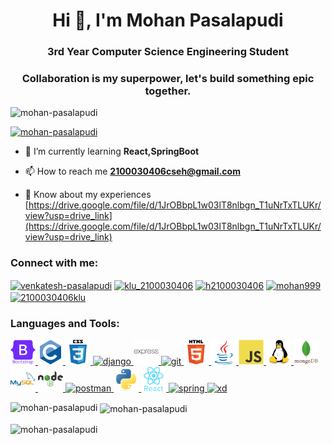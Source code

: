 <h1 align="center">Hi 👋, I'm Mohan Pasalapudi</h1>
<h3 align="center">3rd Year Computer Science Engineering Student</h3>
<h3 align="center">Collaboration is my superpower, let's build something epic together.</h3>

<p align="left"> <img src="https://komarev.com/ghpvc/?username=mohan-pasalapudi&label=Profile%20views&color=0e75b6&style=flat" alt="mohan-pasalapudi" /> </p>

<p align="left"> <a href="https://github.com/ryo-ma/github-profile-trophy"><img src="https://github-profile-trophy.vercel.app/?username=mohan-pasalapudi" alt="mohan-pasalapudi" /></a> </p>

- 🌱 I’m currently learning **React,SpringBoot**

- 📫 How to reach me **2100030406cseh@gmail.com**

- 📄 Know about my experiences [https://drive.google.com/file/d/1JrOBbpL1w03lT8nlbgn_T1uNrTxTLUKr/view?usp=drive_link](https://drive.google.com/file/d/1JrOBbpL1w03lT8nlbgn_T1uNrTxTLUKr/view?usp=drive_link)

<h3 align="left">Connect with me:</h3>
<p align="left">
<a href="https://linkedin.com/in/venkatesh-pasalapudi" target="blank"><img align="center" src="https://raw.githubusercontent.com/rahuldkjain/github-profile-readme-generator/master/src/images/icons/Social/linked-in-alt.svg" alt="venkatesh-pasalapudi" height="30" width="40" /></a>
<a href="https://www.codechef.com/users/klu_2100030406" target="blank"><img align="center" src="https://cdn.jsdelivr.net/npm/simple-icons@3.1.0/icons/codechef.svg" alt="klu_2100030406" height="30" width="40" /></a>
<a href="https://www.hackerrank.com/h2100030406" target="blank"><img align="center" src="https://raw.githubusercontent.com/rahuldkjain/github-profile-readme-generator/master/src/images/icons/Social/hackerrank.svg" alt="h2100030406" height="30" width="40" /></a>
<a href="https://codeforces.com/profile/mohan999" target="blank"><img align="center" src="https://raw.githubusercontent.com/rahuldkjain/github-profile-readme-generator/master/src/images/icons/Social/codeforces.svg" alt="mohan999" height="30" width="40" /></a>
<a href="https://www.leetcode.com/2100030406klu" target="blank"><img align="center" src="https://raw.githubusercontent.com/rahuldkjain/github-profile-readme-generator/master/src/images/icons/Social/leet-code.svg" alt="2100030406klu" height="30" width="40" /></a>
</p>

<h3 align="left">Languages and Tools:</h3>
<p align="left"> <a href="https://getbootstrap.com" target="_blank" rel="noreferrer"> <img src="https://raw.githubusercontent.com/devicons/devicon/master/icons/bootstrap/bootstrap-plain-wordmark.svg" alt="bootstrap" width="40" height="40"/> </a> <a href="https://www.cprogramming.com/" target="_blank" rel="noreferrer"> <img src="https://raw.githubusercontent.com/devicons/devicon/master/icons/c/c-original.svg" alt="c" width="40" height="40"/> </a> <a href="https://www.w3schools.com/css/" target="_blank" rel="noreferrer"> <img src="https://raw.githubusercontent.com/devicons/devicon/master/icons/css3/css3-original-wordmark.svg" alt="css3" width="40" height="40"/> </a> <a href="https://www.djangoproject.com/" target="_blank" rel="noreferrer"> <img src="https://cdn.worldvectorlogo.com/logos/django.svg" alt="django" width="40" height="40"/> </a> <a href="https://expressjs.com" target="_blank" rel="noreferrer"> <img src="https://raw.githubusercontent.com/devicons/devicon/master/icons/express/express-original-wordmark.svg" alt="express" width="40" height="40"/> </a> <a href="https://git-scm.com/" target="_blank" rel="noreferrer"> <img src="https://www.vectorlogo.zone/logos/git-scm/git-scm-icon.svg" alt="git" width="40" height="40"/> </a> <a href="https://www.w3.org/html/" target="_blank" rel="noreferrer"> <img src="https://raw.githubusercontent.com/devicons/devicon/master/icons/html5/html5-original-wordmark.svg" alt="html5" width="40" height="40"/> </a> <a href="https://www.java.com" target="_blank" rel="noreferrer"> <img src="https://raw.githubusercontent.com/devicons/devicon/master/icons/java/java-original.svg" alt="java" width="40" height="40"/> </a> <a href="https://developer.mozilla.org/en-US/docs/Web/JavaScript" target="_blank" rel="noreferrer"> <img src="https://raw.githubusercontent.com/devicons/devicon/master/icons/javascript/javascript-original.svg" alt="javascript" width="40" height="40"/> </a> <a href="https://www.linux.org/" target="_blank" rel="noreferrer"> <img src="https://raw.githubusercontent.com/devicons/devicon/master/icons/linux/linux-original.svg" alt="linux" width="40" height="40"/> </a> <a href="https://www.mongodb.com/" target="_blank" rel="noreferrer"> <img src="https://raw.githubusercontent.com/devicons/devicon/master/icons/mongodb/mongodb-original-wordmark.svg" alt="mongodb" width="40" height="40"/> </a> <a href="https://www.mysql.com/" target="_blank" rel="noreferrer"> <img src="https://raw.githubusercontent.com/devicons/devicon/master/icons/mysql/mysql-original-wordmark.svg" alt="mysql" width="40" height="40"/> </a> <a href="https://nodejs.org" target="_blank" rel="noreferrer"> <img src="https://raw.githubusercontent.com/devicons/devicon/master/icons/nodejs/nodejs-original-wordmark.svg" alt="nodejs" width="40" height="40"/> </a> <a href="https://postman.com" target="_blank" rel="noreferrer"> <img src="https://www.vectorlogo.zone/logos/getpostman/getpostman-icon.svg" alt="postman" width="40" height="40"/> </a> <a href="https://www.python.org" target="_blank" rel="noreferrer"> <img src="https://raw.githubusercontent.com/devicons/devicon/master/icons/python/python-original.svg" alt="python" width="40" height="40"/> </a> <a href="https://reactjs.org/" target="_blank" rel="noreferrer"> <img src="https://raw.githubusercontent.com/devicons/devicon/master/icons/react/react-original-wordmark.svg" alt="react" width="40" height="40"/> </a> <a href="https://spring.io/" target="_blank" rel="noreferrer"> <img src="https://www.vectorlogo.zone/logos/springio/springio-icon.svg" alt="spring" width="40" height="40"/> </a> <a href="https://www.adobe.com/products/xd.html" target="_blank" rel="noreferrer"> <img src="https://cdn.worldvectorlogo.com/logos/adobe-xd.svg" alt="xd" width="40" height="40"/> </a> </p>

<p><img align="left" src="https://github-readme-stats.vercel.app/api/top-langs?username=mohan-pasalapudi&show_icons=true&locale=en&layout=compact" alt="mohan-pasalapudi" /></p>

<p>&nbsp;<img align="center" src="https://github-readme-stats.vercel.app/api?username=mohan-pasalapudi&show_icons=true&locale=en" alt="mohan-pasalapudi" /></p>

<p><img align="center" src="https://github-readme-streak-stats.herokuapp.com/?user=mohan-pasalapudi&" alt="mohan-pasalapudi" /></p>
